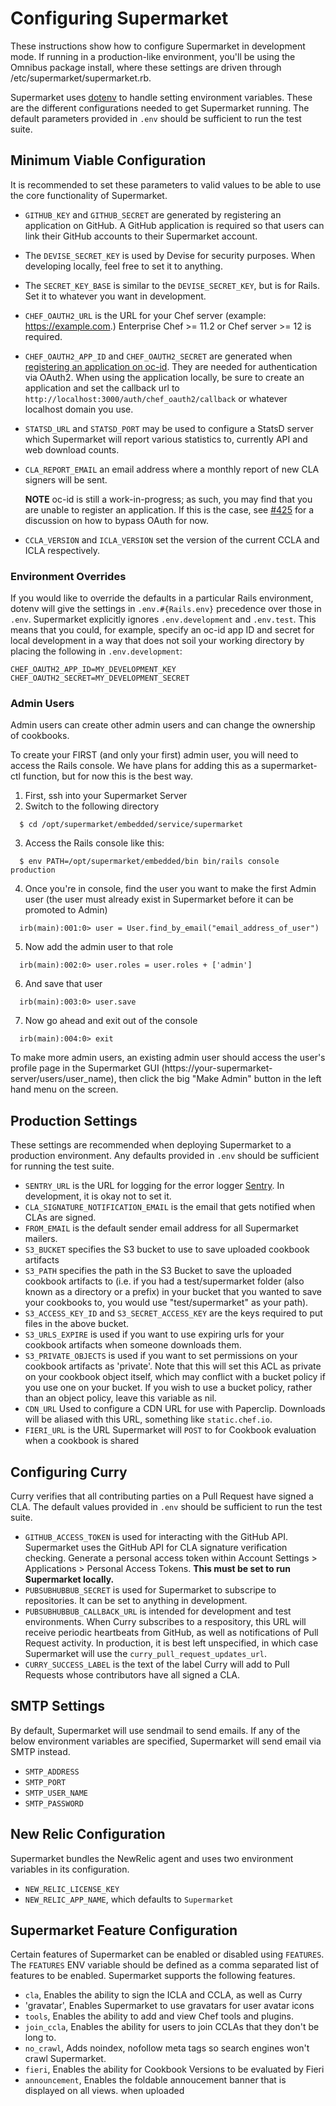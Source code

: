 # Configuring Supermarket

These instructions show how to configure Supermarket in development mode. If
running in a production-like environment, you'll be using the Omnibus
package install, where these settings are driven through
/etc/supermarket/supermarket.rb.

Supermarket uses [dotenv](https://github.com/bkeepers/dotenv) to handle setting
environment variables. These are the different configurations needed to get
Supermarket running. The default parameters provided in `.env` should be
sufficient to run the test suite.

## Minimum Viable Configuration

It is recommended to set these parameters to valid values to be able to use the
core functionality of Supermarket.

* `GITHUB_KEY` and `GITHUB_SECRET` are generated by registering an application
  on GitHub. A GitHub application is required so that users can link their
  GitHub accounts to their Supermarket account.
* The `DEVISE_SECRET_KEY` is used by Devise for security purposes. When
  developing locally, feel free to set it to anything.
* The `SECRET_KEY_BASE` is similar to the `DEVISE_SECRET_KEY`, but is for
  Rails. Set it to whatever you want in development.
* `CHEF_OAUTH2_URL` is the URL for your Chef server (example:
  https://example.com.) Enterprise Chef >= 11.2 or Chef server >= 12 is
  required.
* `CHEF_OAUTH2_APP_ID` and `CHEF_OAUTH2_SECRET` are generated when [registering
  an application on oc-id](https://id.chef.io/id/oauth/applications/). They
  are needed for authentication via OAuth2. When using the application locally,
  be sure to create an application and set the callback url to
  `http://localhost:3000/auth/chef_oauth2/callback` or whatever localhost domain
  you use.
* `STATSD_URL` and `STATSD_PORT` may be used to configure a StatsD server which Supermarket
  will report various statistics to, currently API and web download counts.
* `CLA_REPORT_EMAIL` an email address where a monthly report of new CLA signers will be sent.

  **NOTE** oc-id is still a work-in-progress; as such, you may find that you are unable to register an application. If this is the case, see [#425](https://github.com/chef/supermarket/issues/550) for a discussion on how to bypass OAuth for now.
* `CCLA_VERSION` and `ICLA_VERSION` set the version of the current CCLA and
  ICLA respectively.

### Environment Overrides

If you would like to override the defaults in a particular Rails environment,
dotenv will give the settings in `.env.#{Rails.env}` precedence over those in
`.env`. Supermarket explicitly ignores `.env.development` and `.env.test`. This
means that you could, for example, specify an oc-id app ID and secret for local
development in a way that does not soil your working directory by placing the
following in `.env.development`:

```
CHEF_OAUTH2_APP_ID=MY_DEVELOPMENT_KEY
CHEF_OAUTH2_SECRET=MY_DEVELOPMENT_SECRET
```

### Admin Users
Admin users can create other admin users and can change the ownership of cookbooks.

To create your FIRST (and only your first) admin user, you will need to access the
Rails console.  We have plans for adding this as a supermarket-ctl function, but for
now this is the best way.

1. First, ssh into your Supermarket Server
2.  Switch to the following directory
  ```
    $ cd /opt/supermarket/embedded/service/supermarket
  ```
3. Access the Rails console like this:
  ```
    $ env PATH=/opt/supermarket/embedded/bin bin/rails console production
  ```
4. Once you're in console, find the user you want to make the first Admin user
   (the user must already exist in Supermarket before it can be promoted
   to Admin)
  ```
    irb(main):001:0> user = User.find_by_email("email_address_of_user")
  ```
5. Now add the admin user to that role
  ```
    irb(main):002:0> user.roles = user.roles + ['admin']
  ```
6. And save that user
  ```
    irb(main):003:0> user.save
  ```
7. Now go ahead and exit out of the console
  ```
    irb(main):004:0> exit
  ```

To make more admin users, an existing admin user should access the user's profile
page in the Supermarket GUI (https://your-supermarket-server/users/user_name),
then click the big "Make Admin" button in the left hand menu on the screen.

## Production Settings

These settings are recommended when deploying Supermarket to a production
environment. Any defaults provided in `.env` should be sufficient for running
the test suite.

* `SENTRY_URL` is the URL for logging for the error logger
  [Sentry](https://getsentry.com/). In development, it is okay not to set it.
* `CLA_SIGNATURE_NOTIFICATION_EMAIL` is the email that gets notified when CLAs
  are signed.
* `FROM_EMAIL` is the default sender email address for all Supermarket mailers.
* `S3_BUCKET` specifies the S3 bucket to use to save uploaded cookbook artifacts
* `S3_PATH` specifies the path in the S3 Bucket to save the uploaded cookbook artifacts to (i.e. if you had a test/supermarket folder (also known as a directory or a prefix) in your bucket that you wanted to save your cookbooks to, you would use "test/supermarket" as your path).
* `S3_ACCESS_KEY_ID` and `S3_SECRET_ACCESS_KEY` are the keys required to put
  files in the above bucket.
* `S3_URLS_EXPIRE` is used if you want to use expiring urls for your cookbook
  artifacts when someone downloads them.
* `S3_PRIVATE_OBJECTS` is used if you want to set permissions on your cookbook
  artifacts as 'private'.  Note that this will set this ACL as private on your
  cookbook object itself, which may conflict with a bucket policy if you use one
  on your bucket.  If you wish to use a bucket policy, rather than an object policy,
  leave this variable as nil.
* `CDN_URL` Used to configure a CDN URL for use with Paperclip. Downloads
  will be aliased with this URL, something like `static.chef.io`.
* `FIERI_URL` is the URL Supermarket will `POST` to for Cookbook evaluation when
  a cookbook is shared

## Configuring Curry

Curry verifies that all contributing parties on a Pull Request have signed a
CLA. The default values provided in `.env` should be sufficient to run the test
suite.

* `GITHUB_ACCESS_TOKEN` is used for interacting with the GitHub API.
  Supermarket uses the GitHub API for CLA signature verification checking.
  Generate a personal access token within Account Settings > Applications >
  Personal Access Tokens. **This must be set to run Supermarket locally.**
* `PUBSUBHUBBUB_SECRET` is used for Supermarket to subscripe to repositories.
  It can be set to anything in development.
* `PUBSUBHUBBUB_CALLBACK_URL` is intended for development and test
  environments. When Curry subscribes to a respository, this URL will receive
  periodic heartbeats from GitHub, as well as notifications of Pull Request
  activity. In production, it is best left unspecified, in which case
  Supermarket will use the `curry_pull_request_updates_url`.
* `CURRY_SUCCESS_LABEL` is the text of the label Curry will add to Pull
  Requests whose contributors have all signed a CLA.

## SMTP Settings

By default, Supermarket will use sendmail to send emails. If any of the below
environment variables are specified, Supermarket will send email via SMTP
instead.

* `SMTP_ADDRESS`
* `SMTP_PORT`
* `SMTP_USER_NAME`
* `SMTP_PASSWORD`

## New Relic Configuration

Supermarket bundles the NewRelic agent and uses two environment variables in
its configuration.

* `NEW_RELIC_LICENSE_KEY`
* `NEW_RELIC_APP_NAME`, which defaults to `Supermarket`

## Supermarket Feature Configuration

Certain features of Supermarket can be enabled or disabled using `FEATURES`. The
`FEATURES` ENV variable should be defined as a comma separated list of features to
be enabled. Supermarket supports the following features.

* `cla`, Enables the ability to sign the ICLA and CCLA, as well as Curry
* 'gravatar', Enables Supermarket to use gravatars for user avatar icons
* `tools`, Enables the ability to add and view Chef tools and plugins.
* `join_ccla`, Enables the ability for users to join CCLAs that they don't be long to.
* `no_crawl`, Adds noindex, nofollow meta tags so search engines won't crawl Supermarket.
* `fieri`, Enables the ability for Cookbook Versions to be evaluated by Fieri
* `announcement`, Enables the foldable annoucement banner that is displayed on all views.
  when uploaded
